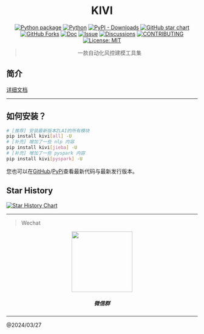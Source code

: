 <div align="center">

# KIVI

[![Python package](https://img.shields.io/pypi/v/kivi)](https://pypi.org/project/kivi/)
[![Python](https://img.shields.io/pypi/pyversions/kivi.svg)](https://pypi.python.org/pypi/kivi/)
[![PyPI - Downloads](https://img.shields.io/pypi/dm/kivi)](https://pypi.org/project/kivi/)
[![GitHub star chart](https://img.shields.io/github/stars/kivi-risk/kivi?style=flat-square)](https://star-history.com/#kivi-risk/kivi)
[![GitHub Forks](https://img.shields.io/github/forks/kivi-risk/kivi.svg)](https://star-history.com/#kivi-risk/kivi)
[![Doc](https://img.shields.io/badge/Doc-online-green)](https://kivi-risk.github.io/kivi-doc/)
[![Issue](https://img.shields.io/github/issues/kivi-risk/kivi)](https://github.com/kivi-risk/kivi/issues/new/choose)
[![Discussions](https://img.shields.io/github/discussions/kivi-risk/kivi)](https://github.com/kivi-risk/kivi/issues/new/choose)
[![CONTRIBUTING](https://img.shields.io/badge/Contributing-8A2BE2)](https://github.com/kivi-risk/kivi/blob/main/CONTRIBUTING.md)
[![License: MIT](https://img.shields.io/github/license/kivi-risk/kivi)](https://github.com/kivi-risk/kivi/blob/main/LICENSE)

> 一款自动化风控建模工具集

</div>

## 简介

[详细文档](https://kivi-risk.github.io/kivi-doc/)

-----

## 如何安装？

```bash
# [推荐] 安装最新版本ZLAI的所有模块
pip install kivi[all] -U
# [补充] 增加了一些 nlp 内容
pip install kivi[jieba] -U
# [补充] 增加了一些 pyspark 内容
pip install kivi[pyspark] -U
```

您也可以在[GitHub](https://github.com/kivi-risk/kivi.git)/[PyPi](https://pypi.org/project/kivi/)查看最新代码与最新发行版本。

## Star History

[![Star History Chart](https://api.star-history.com/svg?repos=kivi-risk/kivi&type=Date)](https://star-history.com/#kivi-risk/kivi&Date)

-----

> Wechat

<center>
<img src="https://raw.githubusercontent.com/kivi-risk/kivi/master/assets/wechat.jpg" width="160px">
<h5>微信群</h5>
</center>

-----
@2024/03/27
